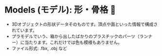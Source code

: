 # Models (モデル): 形・骨格 🗿

- 3Dオブジェクトの形状データそのものです。頂点や面といった情報で構成されています。
- プラモデルでいう、箱から出したばかりのプラスチックのパーツ（ランナー）に当たります。これだけでは色も模様もありません。
- ファイル形式: .fbx, .obj など